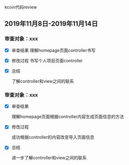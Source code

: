 kcoin代码review

## 2019年11月8日-2019年11月14日

### 审查对象：xxx

- [x] 审查结果
  理解homepage页面controller书写

- [x] 修改过程
  书写个人项目页面controller

- [x] 总结

  了解controller和view之间的联系

### 审查对象：xxx

- [x] 审查结果

  理解homepage页面根据controller内容生成页面信息的方法

- [x] 修改过程

  成功根据controller的内容改变导入页面信息

- [x] 总结

  进一步了解controller和view之间的联系